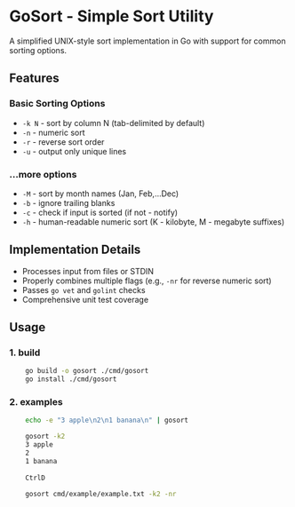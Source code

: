 # GoSort - Simple Sort Utility

A simplified UNIX-style sort implementation in Go with support for common sorting options.

## Features

### Basic Sorting Options
- `-k N` - sort by column N (tab-delimited by default)
- `-n` - numeric sort
- `-r` - reverse sort order
- `-u` - output only unique lines

### ...more options
- `-M` - sort by month names (Jan, Feb,...Dec)
- `-b` - ignore trailing blanks
- `-c` - check if input is sorted (if not - notify)
- `-h` - human-readable numeric sort (K - kilobyte, M - megabyte suffixes)

## Implementation Details

- Processes input from files or STDIN
- Properly combines multiple flags (e.g., `-nr` for reverse numeric sort)
- Passes `go vet` and `golint` checks
- Comprehensive unit test coverage

## Usage
### 1. build
```bash
    go build -o gosort ./cmd/gosort
    go install ./cmd/gosort
```

### 2. examples
```bash
    echo -e "3 apple\n2\n1 banana\n" | gosort 
```

```bash
    gosort -k2       
    3 apple
    2
    1 banana
    
    CtrlD
```

```bash
    gosort cmd/example/example.txt -k2 -nr
```